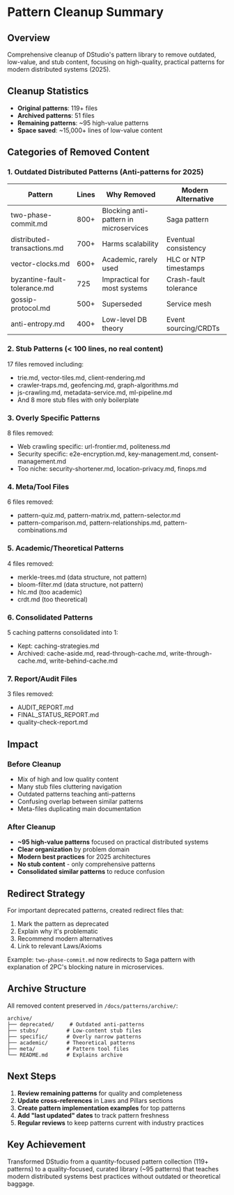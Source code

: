 # Pattern Cleanup Summary

## Overview

Comprehensive cleanup of DStudio's pattern library to remove outdated, low-value, and stub content, focusing on high-quality, practical patterns for modern distributed systems (2025).

## Cleanup Statistics

- **Original patterns**: 119+ files
- **Archived patterns**: 51 files
- **Remaining patterns**: ~95 high-value patterns
- **Space saved**: ~15,000+ lines of low-value content

## Categories of Removed Content

### 1. Outdated Distributed Patterns (Anti-patterns for 2025)

| Pattern | Lines | Why Removed | Modern Alternative |
|---------|-------|-------------|-------------------|
| two-phase-commit.md | 800+ | Blocking anti-pattern in microservices | Saga pattern |
| distributed-transactions.md | 700+ | Harms scalability | Eventual consistency |
| vector-clocks.md | 600+ | Academic, rarely used | HLC or NTP timestamps |
| byzantine-fault-tolerance.md | 725 | Impractical for most systems | Crash-fault tolerance |
| gossip-protocol.md | 500+ | Superseded | Service mesh |
| anti-entropy.md | 400+ | Low-level DB theory | Event sourcing/CRDTs |

### 2. Stub Patterns (< 100 lines, no real content)

17 files removed including:
- trie.md, vector-tiles.md, client-rendering.md
- crawler-traps.md, geofencing.md, graph-algorithms.md
- js-crawling.md, metadata-service.md, ml-pipeline.md
- And 8 more stub files with only boilerplate

### 3. Overly Specific Patterns

8 files removed:
- Web crawling specific: url-frontier.md, politeness.md
- Security specific: e2e-encryption.md, key-management.md, consent-management.md
- Too niche: security-shortener.md, location-privacy.md, finops.md

### 4. Meta/Tool Files

6 files removed:
- pattern-quiz.md, pattern-matrix.md, pattern-selector.md
- pattern-comparison.md, pattern-relationships.md, pattern-combinations.md

### 5. Academic/Theoretical Patterns

4 files removed:
- merkle-trees.md (data structure, not pattern)
- bloom-filter.md (data structure, not pattern)
- hlc.md (too academic)
- crdt.md (too theoretical)

### 6. Consolidated Patterns

5 caching patterns consolidated into 1:
- Kept: caching-strategies.md
- Archived: cache-aside.md, read-through-cache.md, write-through-cache.md, write-behind-cache.md

### 7. Report/Audit Files

3 files removed:
- AUDIT_REPORT.md
- FINAL_STATUS_REPORT.md
- quality-check-report.md

## Impact

### Before Cleanup
- Mix of high and low quality content
- Many stub files cluttering navigation
- Outdated patterns teaching anti-patterns
- Confusing overlap between similar patterns
- Meta-files duplicating main documentation

### After Cleanup
- **~95 high-value patterns** focused on practical distributed systems
- **Clear organization** by problem domain
- **Modern best practices** for 2025 architectures
- **No stub content** - only comprehensive patterns
- **Consolidated similar patterns** to reduce confusion

## Redirect Strategy

For important deprecated patterns, created redirect files that:
1. Mark the pattern as deprecated
2. Explain why it's problematic
3. Recommend modern alternatives
4. Link to relevant Laws/Axioms

Example: `two-phase-commit.md` now redirects to Saga pattern with explanation of 2PC's blocking nature in microservices.

## Archive Structure

All removed content preserved in `/docs/patterns/archive/`:
```
archive/
├── deprecated/     # Outdated anti-patterns
├── stubs/         # Low-content stub files
├── specific/      # Overly narrow patterns
├── academic/      # Theoretical patterns
├── meta/          # Pattern tool files
└── README.md      # Explains archive
```

## Next Steps

1. **Review remaining patterns** for quality and completeness
2. **Update cross-references** in Laws and Pillars sections
3. **Create pattern implementation examples** for top patterns
4. **Add "last updated" dates** to track pattern freshness
5. **Regular reviews** to keep patterns current with industry practices

## Key Achievement

Transformed DStudio from a quantity-focused pattern collection (119+ patterns) to a quality-focused, curated library (~95 patterns) that teaches modern distributed systems best practices without outdated or theoretical baggage.